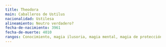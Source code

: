```yaml
---
title: Theodora
main: Caballeros de Ustilus
nacionalidad: Ustilesa
alineamiento: Neutro verdadero?
fecha-de-nacimiento: 3961
fecha-de-muerte: 4010
rangos: Conocimiento, magia ilusoria, magia mental, magia de protección, magia espacial, magia tempo
---
```



